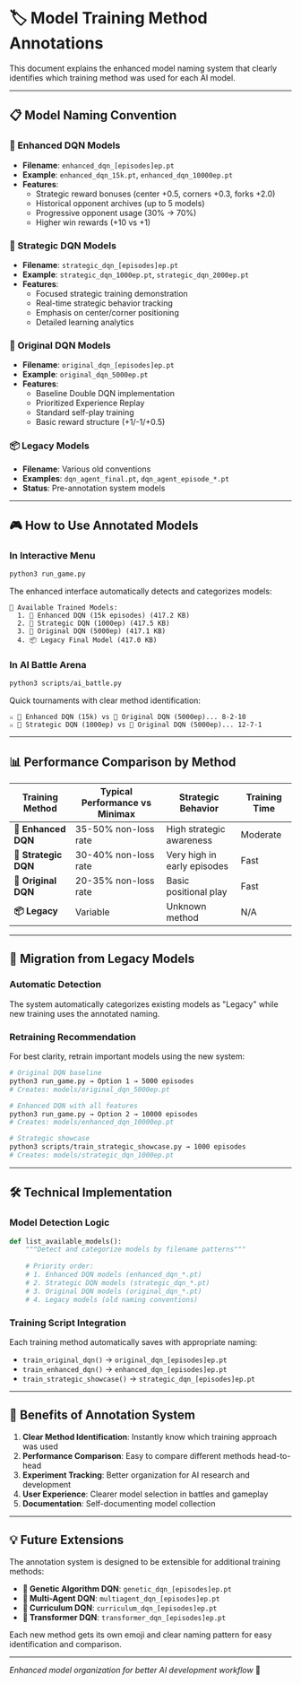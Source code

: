 # 🏷️ Model Training Method Annotations

This document explains the enhanced model naming system that clearly identifies which training method was used for each AI model.

---

## 📋 **Model Naming Convention**

### **🎯 Enhanced DQN Models**
- **Filename**: `enhanced_dqn_[episodes]ep.pt`
- **Example**: `enhanced_dqn_15k.pt`, `enhanced_dqn_10000ep.pt`
- **Features**:
  - Strategic reward bonuses (center +0.5, corners +0.3, forks +2.0)
  - Historical opponent archives (up to 5 models)
  - Progressive opponent usage (30% → 70%)
  - Higher win rewards (+10 vs +1)

### **🧠 Strategic DQN Models** 
- **Filename**: `strategic_dqn_[episodes]ep.pt`
- **Example**: `strategic_dqn_1000ep.pt`, `strategic_dqn_2000ep.pt`
- **Features**:
  - Focused strategic training demonstration
  - Real-time strategic behavior tracking
  - Emphasis on center/corner positioning
  - Detailed learning analytics

### **🔬 Original DQN Models**
- **Filename**: `original_dqn_[episodes]ep.pt` 
- **Example**: `original_dqn_5000ep.pt`
- **Features**:
  - Baseline Double DQN implementation
  - Prioritized Experience Replay
  - Standard self-play training
  - Basic reward structure (+1/-1/+0.5)

### **📦 Legacy Models**
- **Filename**: Various old conventions
- **Examples**: `dqn_agent_final.pt`, `dqn_agent_episode_*.pt`
- **Status**: Pre-annotation system models

---

## 🎮 **How to Use Annotated Models**

### **In Interactive Menu**
```bash
python3 run_game.py
```
The enhanced interface automatically detects and categorizes models:
```
📁 Available Trained Models:
  1. 🎯 Enhanced DQN (15k episodes) (417.2 KB)
  2. 🧠 Strategic DQN (1000ep) (417.5 KB)  
  3. 🔬 Original DQN (5000ep) (417.1 KB)
  4. 📦 Legacy Final Model (417.0 KB)
```

### **In AI Battle Arena**
```bash
python3 scripts/ai_battle.py
```
Quick tournaments with clear method identification:
```
⚔️ 🎯 Enhanced DQN (15k) vs 🔬 Original DQN (5000ep)... 8-2-10
⚔️ 🧠 Strategic DQN (1000ep) vs 🔬 Original DQN (5000ep)... 12-7-1
```

---

## 📊 **Performance Comparison by Method**

| Training Method | Typical Performance vs Minimax | Strategic Behavior | Training Time |
|----------------|--------------------------------|-------------------|---------------|
| **🎯 Enhanced DQN** | 35-50% non-loss rate | High strategic awareness | Moderate |
| **🧠 Strategic DQN** | 30-40% non-loss rate | Very high in early episodes | Fast |
| **🔬 Original DQN** | 20-35% non-loss rate | Basic positional play | Fast |
| **📦 Legacy** | Variable | Unknown method | N/A |

---

## 🔄 **Migration from Legacy Models**

### **Automatic Detection**
The system automatically categorizes existing models as "Legacy" while new training uses the annotated naming.

### **Retraining Recommendation**
For best clarity, retrain important models using the new system:

```bash
# Original DQN baseline
python3 run_game.py → Option 1 → 5000 episodes
# Creates: models/original_dqn_5000ep.pt

# Enhanced DQN with all features  
python3 run_game.py → Option 2 → 10000 episodes
# Creates: models/enhanced_dqn_10000ep.pt

# Strategic showcase
python3 scripts/train_strategic_showcase.py → 1000 episodes
# Creates: models/strategic_dqn_1000ep.pt
```

---

## 🛠️ **Technical Implementation**

### **Model Detection Logic**
```python
def list_available_models():
    """Detect and categorize models by filename patterns"""
    
    # Priority order:
    # 1. Enhanced DQN models (enhanced_dqn_*.pt)
    # 2. Strategic DQN models (strategic_dqn_*.pt)  
    # 3. Original DQN models (original_dqn_*.pt)
    # 4. Legacy models (old naming conventions)
```

### **Training Script Integration**
Each training method automatically saves with appropriate naming:
- `train_original_dqn()` → `original_dqn_[episodes]ep.pt`
- `train_enhanced_dqn()` → `enhanced_dqn_[episodes]ep.pt`
- `train_strategic_showcase()` → `strategic_dqn_[episodes]ep.pt`

---

## 🎯 **Benefits of Annotation System**

1. **Clear Method Identification**: Instantly know which training approach was used
2. **Performance Comparison**: Easy to compare different methods head-to-head
3. **Experiment Tracking**: Better organization for AI research and development
4. **User Experience**: Clearer model selection in battles and gameplay
5. **Documentation**: Self-documenting model collection

---

## 💡 **Future Extensions**

The annotation system is designed to be extensible for additional training methods:

- **🧬 Genetic Algorithm DQN**: `genetic_dqn_[episodes]ep.pt`
- **🤝 Multi-Agent DQN**: `multiagent_dqn_[episodes]ep.pt`  
- **🎲 Curriculum DQN**: `curriculum_dqn_[episodes]ep.pt`
- **🔮 Transformer DQN**: `transformer_dqn_[episodes]ep.pt`

Each new method gets its own emoji and clear naming pattern for easy identification and comparison.

---

*Enhanced model organization for better AI development workflow* 🚀